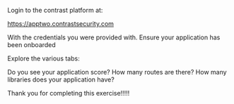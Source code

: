 Login to the contrast platform at:

https://apptwo.contrastsecurity.com

With the credentials you were provided with. Ensure your application has been onboarded

Explore the various tabs:

Do you see your application score? 
How many routes are there? 
How many libraries does your application have?

Thank you for completing this exercise!!!!!
